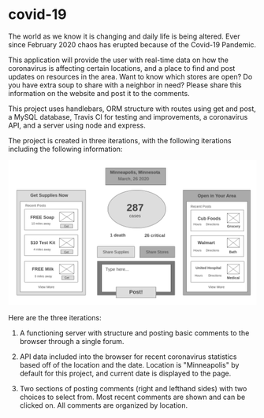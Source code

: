 # covid-19


The world as we know it is changing and daily life is being altered. Ever since February 2020 chaos has erupted because of the Covid-19 Pandemic. 

This application will provide the user with real-time data on how the coronavirus is affecting certain locations, and a place to find and post updates on resources in the area. Want to know which stores are open? Do you have extra soup to share with a neighbor in need? Please share this information on the website and post it to the comments. 

This project uses handlebars, ORM structure with routes using get and post, a MySQL database, Travis CI for testing and improvements, a coronavirus API, and a server using node and express.

The project is created in three iterations, with the following iterations including the following information:

![](./views/img/Homepage.png)

Here are the three iterations:
1) A functioning server with structure and posting basic comments to the browser through a single forum.

2) API data included into the browser for recent coronavirus statistics based off of the location and the date. Location is "Minneapolis" by default for this project, and current date is displayed to the page.

3) Two sections of posting comments (right and lefthand sides) with two choices to select from. Most recent comments are shown and can be clicked on. All comments are organized by location.
